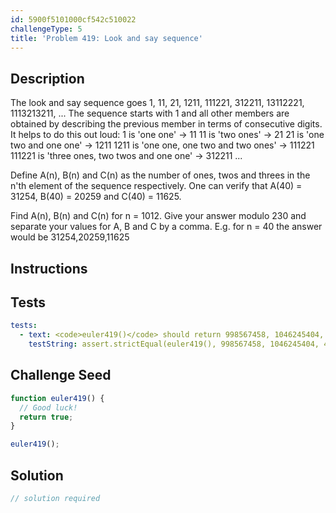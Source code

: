```yaml
---
id: 5900f5101000cf542c510022
challengeType: 5
title: 'Problem 419: Look and say sequence'
---
```


## Description
<section id='description'>
The look and say sequence goes 1, 11, 21, 1211, 111221, 312211, 13112221, 1113213211, ...
The sequence starts with 1 and all other members are obtained by describing the previous member in terms of consecutive digits.
It helps to do this out loud:
1 is 'one one' → 11
11 is 'two ones' → 21
21 is 'one two and one one' → 1211
1211 is 'one one, one two and two ones' → 111221
111221 is 'three ones, two twos and one one' → 312211
...


Define A(n), B(n) and C(n) as the number of ones, twos and threes in the n'th element of the sequence respectively.
One can verify that A(40) = 31254, B(40) = 20259 and C(40) = 11625.


Find A(n), B(n) and C(n) for n = 1012.
Give your answer modulo 230 and separate your values for A, B and C by a comma.
E.g. for n = 40 the answer would be 31254,20259,11625
</section>

## Instructions
<section id='instructions'>

</section>

## Tests
<section id='tests'>

```yml
tests:
  - text: <code>euler419()</code> should return 998567458, 1046245404, 43363922.
    testString: assert.strictEqual(euler419(), 998567458, 1046245404, 43363922, '<code>euler419()</code> should return 998567458, 1046245404, 43363922.');

```

</section>

## Challenge Seed
<section id='challengeSeed'>

<div id='js-seed'>

```js
function euler419() {
  // Good luck!
  return true;
}

euler419();
```

</div>



</section>

## Solution
<section id='solution'>

```js
// solution required
```

</section>
